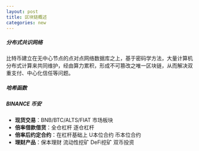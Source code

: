 ```yaml
---
layout: post
title: 区块链概述
categories: new
---
```


##### 分布式共识网络

比特币建立在无中心节点的点对点网络数据库之上，基于密码学方法，大量计算机分布式计算来共同维护，经由算力累积，形成不可篡改之唯一区块链，从而解决双重支付、中心化信任等问题。

##### 哈希函数

##### BINANCE 币安

- **现货交易**：BNB/BTC/ALTS/FIAT 市场板块 
- **倍率借款借货**：全仓杠杆 逐仓杠杆
- **倍率后约定合约**：在杠杆基础上 U本位合约 币本位合约
- **理财产品**：保本理财 流动性挖矿 DeFi挖矿 双币投资
